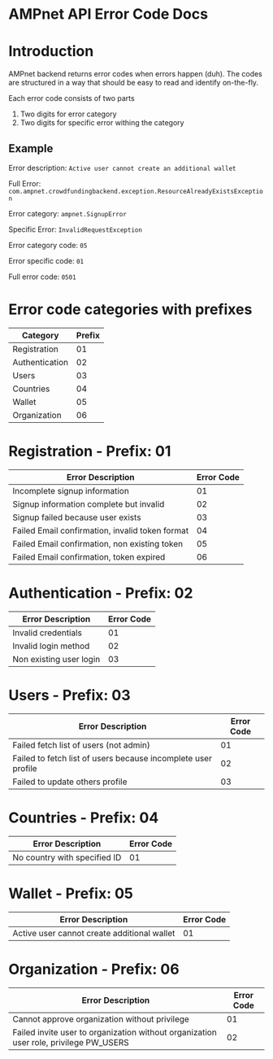 # AMPnet API Error Code Docs

# Introduction

AMPnet backend returns error codes when errors happen (duh). The codes are structured in a way that should be easy to read and identify on-the-fly.

Each error code consists of two parts
1. Two digits for error category
2. Two digits for specific error withing the category

## Example

Error description: `Active user cannot create an additional wallet`

Full Error: `com.ampnet.crowdfundingbackend.exception.ResourceAlreadyExistsException`

Error category: `ampnet.SignupError`

Specific Error: `InvalidRequestException`

Error category code: `05`

Error specific code: `01`

Full error code: `0501`

# Error code categories with prefixes

| Category       | Prefix |
|----------------|--------|
| Registration   | 01     |
| Authentication | 02     |
| Users          | 03     |
| Countries      | 04     |
| Wallet         | 05     |
| Organization   | 06     |

# Registration - Prefix: 01

| Error Description                               | Error Code |
|-------------------------------------------------|------------|
| Incomplete signup information                   | 01         |
| Signup information complete but invalid         | 02         |
| Signup failed because user exists               | 03         |
| Failed Email confirmation, invalid token format | 04         |
| Failed Email confirmation, non existing token   | 05         |
| Failed Email confirmation, token expired        | 06         |

# Authentication - Prefix: 02

| Error Description       | Error Code |
|-------------------------|------------|
| Invalid credentials     | 01         |
| Invalid login method    | 02         |
| Non existing user login | 03         |

#  Users - Prefix: 03

| Error Description                                             | Error Code |
|---------------------------------------------------------------|------------|
| Failed fetch list of users (not admin)                        | 01         |
| Failed to fetch list of users because incomplete user profile | 02         |
| Failed to update others profile                               | 03         |

# Countries - Prefix: 04

| Error Description            | Error Code |
|------------------------------|------------|
| No country with specified ID | 01         |

# Wallet - Prefix: 05

| Error Description                           | Error Code |
|---------------------------------------------|------------|
| Active user cannot create additional wallet | 01         |

# Organization - Prefix: 06

| Error Description                                                                     | Error Code |
|---------------------------------------------------------------------------------------|------------|
| Cannot approve organization without privilege                                         | 01         |
| Failed invite user to organization without organization user role, privilege PW_USERS | 02         |